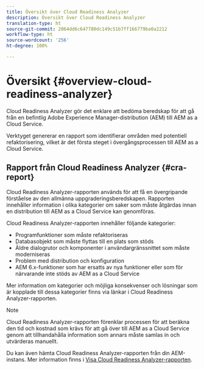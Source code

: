 ```yaml
---
title: Översikt över Cloud Readiness Analyzer
description: Översikt över Cloud Readiness Analyzer
translation-type: ht
source-git-commit: 2064dd6c647780dc149c51b7ff166779ba0a2212
workflow-type: ht
source-wordcount: '256'
ht-degree: 100%

---
```



# Översikt {#overview-cloud-readiness-analyzer}

Cloud Readiness Analyzer gör det enklare att bedöma beredskap för att gå från en befintlig Adobe Experience Manager-distribution (AEM) till AEM as a Cloud Service.

Verktyget genererar en rapport som identifierar områden med potentiell refaktorisering, vilket är det första steget i övergångsprocessen till AEM as a Cloud Service.

## Rapport från Cloud Readiness Analyzer {#cra-report}

Cloud Readiness Analyzer-rapporten används för att få en övergripande förståelse av den allmänna uppgraderingsberedskapen. Rapporten innehåller information i olika kategorier om saker som måste åtgärdas innan en distribution till AEM as a Cloud Service kan genomföras.

Cloud Readiness Analyzer-rapporten innehåller följande kategorier:

* Programfunktioner som måste refaktoriseras
* Databasobjekt som måste flyttas till en plats som stöds
* Äldre dialogrutor och komponenter i användargränssnittet som måste moderniseras
* Problem med distribution och konfiguration
* AEM 6.x-funktioner som har ersatts av nya funktioner eller som för närvarande inte stöds av AEM as a Cloud Service

Mer information om kategorier och möjliga konsekvenser och lösningar som är kopplade till dessa kategorier finns via länkar i Cloud Readiness Analyzer-rapporten.

>[!NOTE]
>Cloud Readiness Analyzer-rapporten förenklar processen för att beräkna den tid och kostnad som krävs för att gå över till AEM as a Cloud Service genom att tillhandahålla information som annars måste samlas in och utvärderas manuellt.

Du kan även hämta Cloud Readiness Analyzer-rapporten från din AEM-instans. Mer information finns i [Visa Cloud Readiness Analyzer-rapporten](/help/move-to-cloud-service/cloud-readiness-analyzer/using-cloud-readiness-analyzer.md#viewing-report).